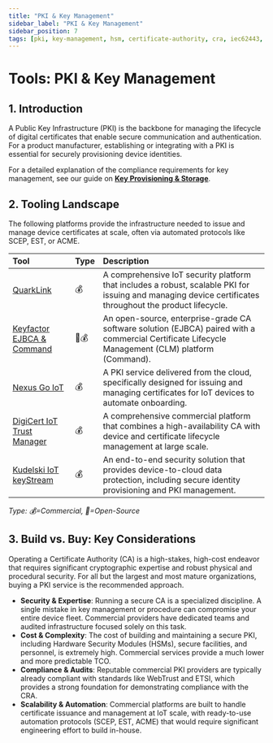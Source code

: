 ```yaml
---
title: "PKI & Key Management"
sidebar_label: "PKI & Key Management"
sidebar_position: 7
tags: [pki, key-management, hsm, certificate-authority, cra, iec62443, tools, certificates, open-source, commercial]
---
```

# Tools: PKI & Key Management

## 1. Introduction

A Public Key Infrastructure (PKI) is the backbone for managing the lifecycle of digital certificates that enable secure communication and authentication. For a product manufacturer, establishing or integrating with a PKI is essential for securely provisioning device identities.

For a detailed explanation of the compliance requirements for key management, see our guide on **[Key Provisioning & Storage](../implementation/build-phase/key-provisioning.md)**.

## 2. Tooling Landscape

The following platforms provide the infrastructure needed to issue and manage device certificates at scale, often via automated protocols like SCEP, EST, or ACME.

| Tool | Type | Description |
| :--- | :--- | :--- |
| [QuarkLink](https://www.cryptoquantique.com/products/quarklink/) | 💰 | A comprehensive IoT security platform that includes a robust, scalable PKI for issuing and managing device certificates throughout the product lifecycle. |
| [Keyfactor EJBCA & Command](https://www.keyfactor.com/products/ejbca-enterprise/) | 🐙💰 | An open-source, enterprise-grade CA software solution (EJBCA) paired with a commercial Certificate Lifecycle Management (CLM) platform (Command). |
| [Nexus Go IoT](https://www.nexusgroup.com/solutions/online-services/iot/) | 💰 | A PKI service delivered from the cloud, specifically designed for issuing and managing certificates for IoT devices to automate onboarding. |
| [DigiCert IoT Trust Manager](https://www.digicert.com/iot-trust-manager) | 💰 | A comprehensive commercial platform that combines a high-availability CA with device and certificate lifecycle management at large scale. |
| [Kudelski IoT keyStream](https://www.kudelski-iot.com/services-and-systems/keystream-iot-security-system) | 💰 | An end-to-end security solution that provides device-to-cloud data protection, including secure identity provisioning and PKI management. |

<!-- vale off -->
*Type: 💰=Commercial, 🐙=Open-Source*
<!-- vale on --> 

## 3. Build vs. Buy: Key Considerations

Operating a Certificate Authority (CA) is a high-stakes, high-cost endeavor that requires significant cryptographic expertise and robust physical and procedural security. For all but the largest and most mature organizations, buying a PKI service is the recommended approach.

-   **Security & Expertise**: Running a secure CA is a specialized discipline. A single mistake in key management or procedure can compromise your entire device fleet. Commercial providers have dedicated teams and audited infrastructure focused solely on this task.
-   **Cost & Complexity**: The cost of building and maintaining a secure PKI, including Hardware Security Modules (HSMs), secure facilities, and personnel, is extremely high. Commercial services provide a much lower and more predictable TCO.
-   **Compliance & Audits**: Reputable commercial PKI providers are typically already compliant with standards like WebTrust and ETSI, which provides a strong foundation for demonstrating compliance with the CRA.
-   **Scalability & Automation**: Commercial platforms are built to handle certificate issuance and management at IoT scale, with ready-to-use automation protocols (SCEP, EST, ACME) that would require significant engineering effort to build in-house. 